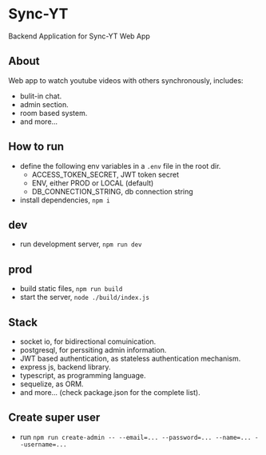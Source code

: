 # Sync-YT 

Backend Application for Sync-YT Web App

##  About

Web app to watch youtube videos with others synchronously, includes:

- bulit-in chat.
- admin section.
- room based system.
- and more...

## How to run

- define the following env variables in a ```.env``` file in the root dir.
    - ACCESS_TOKEN_SECRET, JWT token secret
    - ENV, either PROD or LOCAL (default)
    - DB_CONNECTION_STRING, db connection string
- install dependencies, ```npm i```

## dev

- run development server, ```npm run dev```

## prod

- build static files, ```npm run build```
- start the server,  ```node ./build/index.js```

## Stack

- socket io, for bidirectional comuinication.
- postgresql, for perssiting admin information.
- JWT based authentication, as stateless authentication mechanism.
- express js, backend library.
- typescript, as programming language.
- sequelize, as ORM.
- and more... (check package.json for the complete list).

## Create super user

- run ```npm run create-admin -- --email=... --password=... --name=... --username=...```